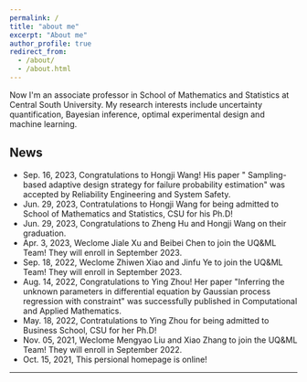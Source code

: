 ```yaml
---
permalink: /
title: "about me"
excerpt: "About me"
author_profile: true
redirect_from: 
  - /about/
  - /about.html
---
```


Now I'm an associate professor in School of Mathematics and Statistics at Central South University. My research interests include uncertainty quantification, Bayesian inference, optimal experimental design and machine learning.

News
------
- Sep. 16, 2023, Congratulations to Hongji Wang! His paper " Sampling-based adaptive design strategy for failure probability estimation" was accepted by Reliability Engineering and System Safety.
- Jun. 29, 2023, Contratulations to Hongji Wang for being admitted to School of Mathematics and Statistics, CSU for his Ph.D!
- Jun. 29, 2023, Congratulations to Zheng Hu and Hongji Wang on their graduation.
- Apr. 3, 2023,  Weclome Jiale Xu and Beibei Chen to join the UQ&ML Team! They will enroll in September 2023.  
- Sep. 18, 2022,  Weclome Zhiwen Xiao and Jinfu Ye to join the UQ&ML Team! They will enroll in September 2023.  
- Aug. 14, 2022, Congratulations to Ying Zhou! Her paper "Inferring the unknown parameters in differential equation by Gaussian process regression with constraint" was successfully published in Computational and Applied Mathematics.
- May. 18, 2022, Contratulations to Ying Zhou for being admitted to Business School, CSU for her Ph.D!
- Nov. 05, 2021,  Weclome Mengyao Liu and Xiao Zhang to join the UQ&ML Team! They will enroll in September 2022.  
- Oct. 15, 2021,  This persional homepage is online! 
  
---

